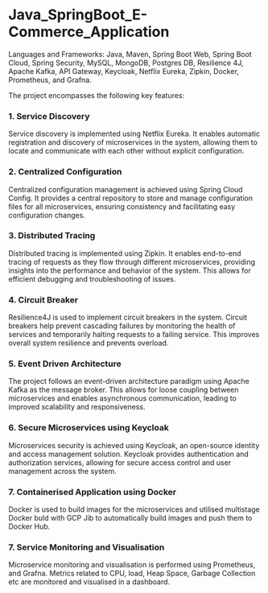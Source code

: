 # Java_SpringBoot_E-Commerce_Application

Languages and Frameworks: Java, Maven, Spring Boot Web, Spring Boot Cloud, Spring Security, MySQL, MongoDB, Postgres DB, Resilience 4J, Apache Kafka, API Gateway, Keycloak, Netflix Eureka, Zipkin, Docker, Prometheus, and Grafna.

The project encompasses the following key features:

### **1. Service Discovery**

Service discovery is implemented using Netflix Eureka. It enables automatic registration and discovery of microservices in the system, allowing them to locate and communicate with each other without explicit configuration.

### **2. Centralized Configuration**

Centralized configuration management is achieved using Spring Cloud Config. It provides a central repository to store and manage configuration files for all microservices, ensuring consistency and facilitating easy configuration changes.

### **3. Distributed Tracing**

Distributed tracing is implemented using Zipkin. It enables end-to-end tracing of requests as they flow through different microservices, providing insights into the performance and behavior of the system. This allows for efficient debugging and troubleshooting of issues.

### **4. Circuit Breaker**

Resilience4J is used to implement circuit breakers in the system. Circuit breakers help prevent cascading failures by monitoring the health of services and temporarily halting requests to a failing service. This improves overall system resilience and prevents overload.

### **5. Event Driven Architecture**

The project follows an event-driven architecture paradigm using Apache Kafka as the message broker. This allows for loose coupling between microservices and enables asynchronous communication, leading to improved scalability and responsiveness.

### **6. Secure Microservices using Keycloak**

Microservices security is achieved using Keycloak, an open-source identity and access management solution. Keycloak provides authentication and authorization services, allowing for secure access control and user management across the system.

### **7. Containerised Application using Docker**

Docker is used to build images for the microservices and utilised multistage Docker buld with GCP Jib to automatically build images and push them to Docker Hub. 

### **7. Service Monitoring and Visualisation**

Microservice monitoring and visualisation is performed using Prometheus, and Grafna. Metrics related to CPU, load, Heap Space, Garbage Collection etc are monitored and visualised in a dashboard. 

